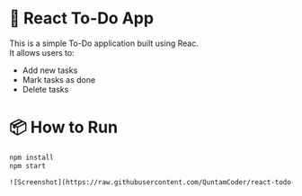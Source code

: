 
# 📝 React To-Do App

This is a simple To-Do application built using Reac.  
It allows users to:

- Add new tasks
- Mark tasks as done
- Delete tasks

# 📦 How to Run

```cmd
npm install
npm start

![Screenshot](https://raw.githubusercontent.com/QuntamCoder/react-todo-app/main/src/image.png)
